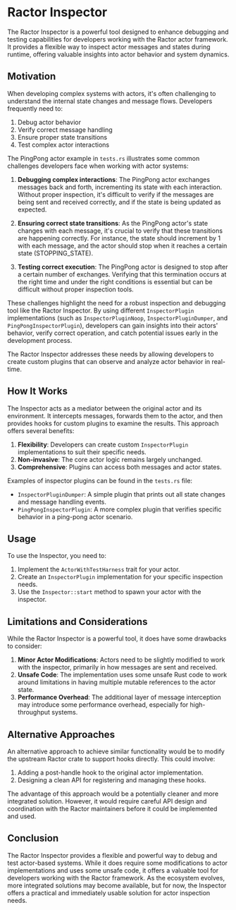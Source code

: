 # Ractor Inspector

The Ractor Inspector is a powerful tool designed to enhance debugging and testing capabilities for developers working with the Ractor actor framework. It provides a flexible way to inspect actor messages and states during runtime, offering valuable insights into actor behavior and system dynamics.

## Motivation

When developing complex systems with actors, it's often challenging to understand the internal state changes and message flows. Developers frequently need to:

1. Debug actor behavior
2. Verify correct message handling
3. Ensure proper state transitions
4. Test complex actor interactions

The PingPong actor example in `tests.rs` illustrates some common challenges developers face when working with actor systems:

1. **Debugging complex interactions**: The PingPong actor exchanges messages back and forth, incrementing its state with each interaction. Without proper inspection, it's difficult to verify if the messages are being sent and received correctly, and if the state is being updated as expected.

2. **Ensuring correct state transitions**: As the PingPong actor's state changes with each message, it's crucial to verify that these transitions are happening correctly. For instance, the state should increment by 1 with each message, and the actor should stop when it reaches a certain state (STOPPING_STATE).

3. **Testing correct execution**: The PingPong actor is designed to stop after a certain number of exchanges. Verifying that this termination occurs at the right time and under the right conditions is essential but can be difficult without proper inspection tools.

These challenges highlight the need for a robust inspection and debugging tool like the Ractor Inspector. By using different `InspectorPlugin` implementations (such as `InspectorPluginNoop`, `InspectorPluginDumper`, and `PingPongInspectorPlugin`), developers can gain insights into their actors' behavior, verify correct operation, and catch potential issues early in the development process.


The Ractor Inspector addresses these needs by allowing developers to create custom plugins that can observe and analyze actor behavior in real-time.

## How It Works

The Inspector acts as a mediator between the original actor and its environment. It intercepts messages, forwards them to the actor, and then provides hooks for custom plugins to examine the results. This approach offers several benefits:

1. **Flexibility**: Developers can create custom `InspectorPlugin` implementations to suit their specific needs.
2. **Non-invasive**: The core actor logic remains largely unchanged.
3. **Comprehensive**: Plugins can access both messages and actor states.

Examples of inspector plugins can be found in the `tests.rs` file:

- `InspectorPluginDumper`: A simple plugin that prints out all state changes and message handling events.
- `PingPongInspectorPlugin`: A more complex plugin that verifies specific behavior in a ping-pong actor scenario.

## Usage

To use the Inspector, you need to:

1. Implement the `ActorWithTestHarness` trait for your actor.
2. Create an `InspectorPlugin` implementation for your specific inspection needs.
3. Use the `Inspector::start` method to spawn your actor with the inspector.

## Limitations and Considerations

While the Ractor Inspector is a powerful tool, it does have some drawbacks to consider:

1. **Minor Actor Modifications**: Actors need to be slightly modified to work with the inspector, primarily in how messages are sent and received.
2. **Unsafe Code**: The implementation uses some unsafe Rust code to work around limitations in having multiple mutable references to the actor state.
3. **Performance Overhead**: The additional layer of message interception may introduce some performance overhead, especially for high-throughput systems.

## Alternative Approaches

An alternative approach to achieve similar functionality would be to modify the upstream Ractor crate to support hooks directly. This could involve:

1. Adding a post-handle hook to the original actor implementation.
2. Designing a clean API for registering and managing these hooks.

The advantage of this approach would be a potentially cleaner and more integrated solution. However, it would require careful API design and coordination with the Ractor maintainers before it could be implemented and used.

## Conclusion

The Ractor Inspector provides a flexible and powerful way to debug and test actor-based systems. While it does require some modifications to actor implementations and uses some unsafe code, it offers a valuable tool for developers working with the Ractor framework. As the ecosystem evolves, more integrated solutions may become available, but for now, the Inspector offers a practical and immediately usable solution for actor inspection needs.
